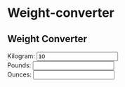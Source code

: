 # Weight-converter
<!DOCTYPE html>
<html lang="en">
  <head>
    <meta name="viewport" content="width=device-width, initial-scale=1.0" />
    <title>Weight Converter</title>
    <!-- Google Fonts -->
    <link
      href="https://fonts.googleapis.com/css2?family=Poppins:wght@400;600&display=swap"
      rel="stylesheet"
    />
    <!-- Stylesheet -->
    <link rel="stylesheet" href="style.css" />
  </head>
  <body>
    <div class="container">
      <h2>Weight Converter</h2>
      <div class="input-wrapper">
        <label for="kg">Kilogram:</label>
        <input type="number" id="kg" value="10" />
      </div>
      <div class="input-wrapper">
        <label for="lb">Pounds:</label>
        <input type="number" id="lb" />
      </div>
      <div class="input-wrapper">
        <label for="oz">Ounces:</label>
        <input type="number" id="oz" />
      </div>
    </div>
    <!-- Script -->
    <script src="script.js"></script>
  </body>
</html>
